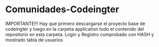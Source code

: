 # Comunidades-Codeingter

IMPORTANTE!!!
Hay que primero descargarse el proyecto base de codeingter y luego en la carpeta application todo el contenido del repositorio en esta carpeta.
Login y Registro comprobado con HASH y mostrado tabla de usuarios
